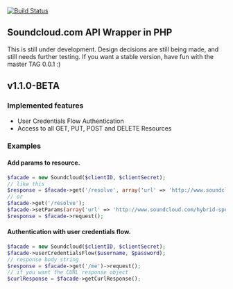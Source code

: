 [![Build Status](https://travis-ci.org/njasm/soundcloud.svg?branch=master)](https://travis-ci.org/njasm/soundcloud)
## Soundcloud.com API Wrapper in PHP
This is still under development.
Design decisions are still being made, and still needs further testing.
If you want a stable version, have fun with the master TAG 0.0.1 :)

## v1.1.0-BETA
### Implemented features 

* User Credentials Flow Authentication
* Access to all GET, PUT, POST and DELETE Resources

### Examples
#### Add params to resource.
```php
$facade = new Soundcloud($clientID, $clientSecret);
// like this
$response = $facade->get('/resolve', array('url' => 'http://www.soundcloud.com/hybrid-species'))->request();
// or
$facade->get('/resolve');
$facade->setParams(array('url' => 'http://www.soundcloud.com/hybrid-species'));
$response = $facade->request();
```

#### Authentication with user credentials flow.
```php
$facade = new Soundcloud($clientID, $clientSecret);
$facade->userCredentialsFlow($username, $password);
// response body string
$response = $facade->get('/me')->request();
// if you want the CURL response object
$curlResponse = $facade->getCurlResponse();
```

